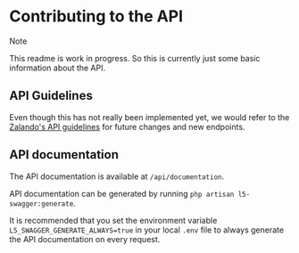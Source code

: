 # Contributing to the API

> [!NOTE]  
> This readme is work in progress.
> So this is currently just some basic information about the API.

## API Guidelines

Even though this has not really been implemented yet, we would refer to the
[Zalando's API guidelines](https://opensource.zalando.com/restful-api-guidelines/)
for future changes and new endpoints.

## API documentation

The API documentation is available at `/api/documentation`.

API documentation can be generated by running `php artisan l5-swagger:generate`.

It is recommended that you set the environment variable `L5_SWAGGER_GENERATE_ALWAYS=true` in your local `.env` file to
always generate the API documentation on every request.
